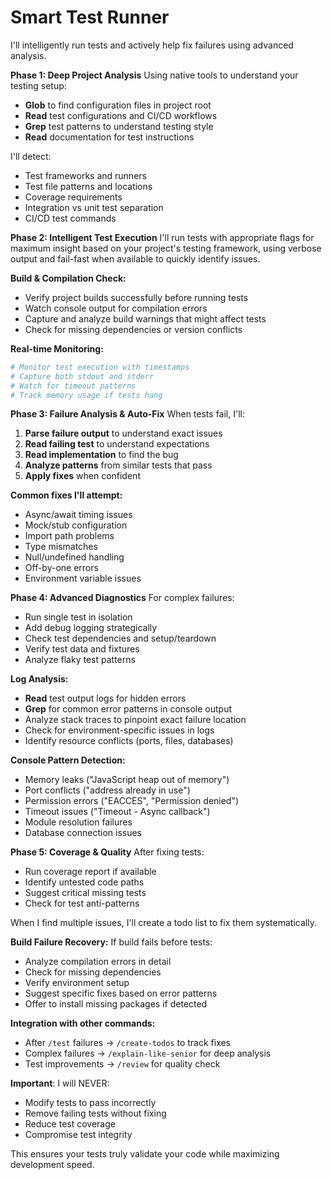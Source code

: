 # Smart Test Runner

I'll intelligently run tests and actively help fix failures using advanced analysis.

**Phase 1: Deep Project Analysis**
Using native tools to understand your testing setup:
- **Glob** to find configuration files in project root
- **Read** test configurations and CI/CD workflows
- **Grep** test patterns to understand testing style
- **Read** documentation for test instructions

I'll detect:
- Test frameworks and runners
- Test file patterns and locations
- Coverage requirements
- Integration vs unit test separation
- CI/CD test commands

**Phase 2: Intelligent Test Execution**
I'll run tests with appropriate flags for maximum insight based on your project's testing framework, using verbose output and fail-fast when available to quickly identify issues.

**Build & Compilation Check:**
- Verify project builds successfully before running tests
- Watch console output for compilation errors
- Capture and analyze build warnings that might affect tests
- Check for missing dependencies or version conflicts

**Real-time Monitoring:**
```bash
# Monitor test execution with timestamps
# Capture both stdout and stderr
# Watch for timeout patterns
# Track memory usage if tests hang
```

**Phase 3: Failure Analysis & Auto-Fix**
When tests fail, I'll:

1. **Parse failure output** to understand exact issues
2. **Read failing test** to understand expectations
3. **Read implementation** to find the bug
4. **Analyze patterns** from similar tests that pass
5. **Apply fixes** when confident

**Common fixes I'll attempt:**
- Async/await timing issues
- Mock/stub configuration
- Import path problems
- Type mismatches
- Null/undefined handling
- Off-by-one errors
- Environment variable issues

**Phase 4: Advanced Diagnostics**
For complex failures:
- Run single test in isolation
- Add debug logging strategically
- Check test dependencies and setup/teardown
- Verify test data and fixtures
- Analyze flaky test patterns

**Log Analysis:**
- **Read** test output logs for hidden errors
- **Grep** for common error patterns in console output
- Analyze stack traces to pinpoint exact failure location
- Check for environment-specific issues in logs
- Identify resource conflicts (ports, files, databases)

**Console Pattern Detection:**
- Memory leaks ("JavaScript heap out of memory")
- Port conflicts ("address already in use")
- Permission errors ("EACCES", "Permission denied")
- Timeout issues ("Timeout - Async callback")
- Module resolution failures
- Database connection issues

**Phase 5: Coverage & Quality**
After fixing tests:
- Run coverage report if available
- Identify untested code paths
- Suggest critical missing tests
- Check for test anti-patterns

When I find multiple issues, I'll create a todo list to fix them systematically.

**Build Failure Recovery:**
If build fails before tests:
- Analyze compilation errors in detail
- Check for missing dependencies
- Verify environment setup
- Suggest specific fixes based on error patterns
- Offer to install missing packages if detected

**Integration with other commands:**
- After `/test` failures → `/create-todos` to track fixes
- Complex failures → `/explain-like-senior` for deep analysis
- Test improvements → `/review` for quality check

**Important**: I will NEVER:
- Modify tests to pass incorrectly
- Remove failing tests without fixing
- Reduce test coverage
- Compromise test integrity

This ensures your tests truly validate your code while maximizing development speed.